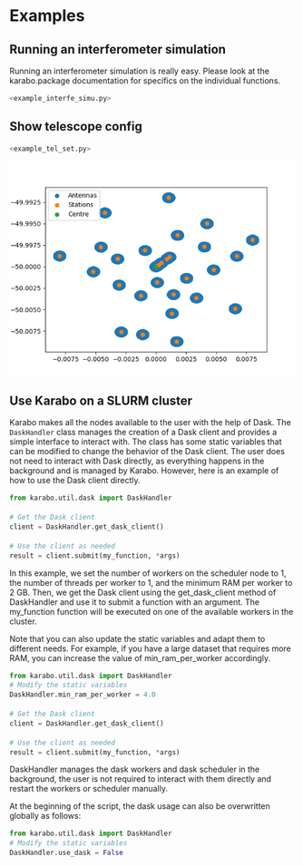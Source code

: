 # Examples

## Running an interferometer simulation

Running an interferometer simulation is really easy.
Please look at the karabo.package documentation for specifics on the individual functions.

```python
<example_interfe_simu.py>
```

## Show telescope config

```python
<example_tel_set.py>
```

![Image](../images/telescope.png)

## Use Karabo on a SLURM cluster

Karabo makes all the nodes available to the user with the help of Dask. The `DaskHandler` class manages the creation of a Dask client and provides a simple interface to interact with. The class has some static variables that can be modified to change the behavior of the Dask client. The user does not need to interact with Dask directly, as everything happens in the background and is managed by Karabo. However, here is an example of how to use the Dask client directly.

```python
from karabo.util.dask import DaskHandler

# Get the Dask client
client = DaskHandler.get_dask_client()

# Use the client as needed
result = client.submit(my_function, *args)
```

In this example, we set the number of workers on the scheduler node to 1, the number of threads per worker to 1, and the minimum RAM per worker to 2 GB. Then, we get the Dask client using the get_dask_client method of DaskHandler and use it to submit a function with an argument. The my_function function will be executed on one of the available workers in the cluster.

Note that you can also update the static variables and adapt them to different needs. For example, if you have a large dataset that requires more RAM, you can increase the value of min_ram_per_worker accordingly.

```python
from karabo.util.dask import DaskHandler
# Modify the static variables
DaskHandler.min_ram_per_worker = 4.0

# Get the Dask client
client = DaskHandler.get_dask_client()

# Use the client as needed
result = client.submit(my_function, *args)
```

DaskHandler manages the dask workers and dask scheduler in the background, the user is not required to interact with them directly and restart the workers or scheduler manually.

At the beginning of the script, the dask usage can also be overwritten globally as follows:

```python
from karabo.util.dask import DaskHandler
# Modify the static variables
DaskHandler.use_dask = False
```
